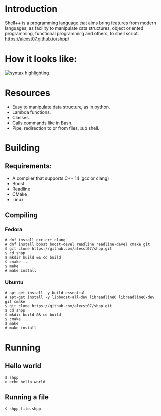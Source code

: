 # Introduction

Shell++ is a programming language that aims bring features from modern languages, 
as facility to manipulate data structures, object oriented programming, 
functional programming and others, to shell script.
https://alexst07.github.io/shpp/

# How it looks like:
![syntax highlighting](https://github.com/alexst07/shpp/blob/gh-pages/img/shpp2.png)

# Resources
 * Easy to manipulate data structure, as in python.
 * Lambda functions.
 * Classes.
 * Calls commands like in Bash.
 * Pipe, redirection to or from files, sub shell.

# Building

## Requirements:
  * A compiler that supports C++ 14 (gcc or clang)
  * Boost
  * Readline
  * CMake
  * Linux
  
## Compiling

### Fedora
```
# dnf install gcc-c++ clang
# dnf install boost boost-devel readline readline-devel cmake git
$ git clone https://github.com/alexst07/shpp.git
$ cd shpp
$ mkdir build && cd build
$ cmake ..
$ make
# make install
```

### Ubuntu
```
# apt-get install -y build-essential
# apt-get install -y libboost-all-dev libreadline6 libreadline6-dev git cmake
$ git clone https://github.com/alexst07/shpp.git
$ cd shpp
$ mkdir build && cd build
$ cmake ..
$ make
# make install
```

# Running
## Hello world
```
$ shpp
> echo hello world
```
## Running a file
```
$ shpp file.shpp
```
